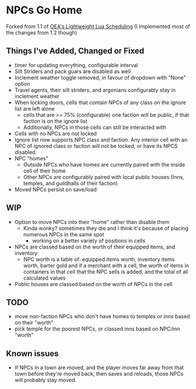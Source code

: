 # NPCs Go Home #

Forked from 1.1 of [OEA's Lightweight Lua Scheduling](https://www.nexusmods.com/morrowind/mods/48584) (I implemented most of the changes from 1.2 though)

## Things I've Added, Changed or Fixed ##

- timer for updating everything, configurable interval
- Silt Striders and pack guars are disabled as well
- Inclement weather toggle removed, in favour of dropdown with "None" option
- Travel agents, their silt striders, and argonians configurably stay in inclement weather
- When locking doors, cells that contain NPCs of any class on the ignore list are left alone
  - cells that are >= 75% (configurable) one faction will be public, if that faction is on the ignore list
  - Additionally, NPCs in those cells can still be interacted with
- Cells with no NPCs are not locked
- Ignore list now supports NPC class and faction. Any interior cell with an NPC of
  ignored class or faction will not be locked, or have its NPCS disabled.
- NPC "homes"
  - Outside NPCs who have homes are currently paired with the inside cell of their home
  - Other NPCs are configurably paired with local public houses (Inns, temples, and guildhalls of their faction)
- Moved NPCs persist on save/load

## WIP ##

- Option to move NPCs into their "home" rather than disable them
  - Kinda wonky? sometimes they die and I think it's because of placing numerous NPCs in the same spot
    - working on a better variety of positions in cells
- NPCs are classed based on the worth of their equipped items, and inventory
  - NPC worth is a table of: equipped items worth, inventory items worth, barter
    gold and if a merchant with a cell, the worth of items in containers in that
    cell that the NPC sells is added, and the total of all calculated values
- Public houses are classed based on the worth of NPCs in the cell

## TODO ##

- move non-faction NPCs who don't have homes to temples or inns based on their "worth"
- pick temple for the poorest NPCs, or classed inns based on NPC/inn "worth"

## Known issues ##

- If NPCs in a town are moved, and the player moves far away from that town before they're moved back, then
  saves and reloads, those NPCs will probably stay moved.
